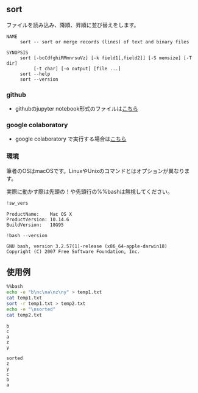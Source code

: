 
## sort
ファイルを読み込み、降順、昇順に並び替えをします。

```text
NAME
     sort -- sort or merge records (lines) of text and binary files

SYNOPSIS
     sort [-bcCdfghiRMmnrsuVz] [-k field1[,field2]] [-S memsize] [-T dir]
          [-t char] [-o output] [file ...]
     sort --help
     sort --version
```

### github
- githubのjupyter notebook形式のファイルは[こちら](https://github.com/hiroshi0530/wa-src/blob/master/article/library/bash/sort/sort_nb.ipynb)

### google colaboratory
- google colaboratory で実行する場合は[こちら](https://colab.research.google.com/github/hiroshi0530/wa-src/blob/master/article/library/bash/sort/sort_nb.ipynb)

### 環境
筆者のOSはmacOSです。LinuxやUnixのコマンドとはオプションが異なります。

実際に動かす際は先頭の！や先頭行の%%bashは無視してください。


```python
!sw_vers
```

    ProductName:	Mac OS X
    ProductVersion:	10.14.6
    BuildVersion:	18G95



```python
!bash --version
```

    GNU bash, version 3.2.57(1)-release (x86_64-apple-darwin18)
    Copyright (C) 2007 Free Software Foundation, Inc.


## 使用例


```bash
%%bash
echo -e "b\nc\na\nz\ny" > temp1.txt
cat temp1.txt
sort -r temp1.txt > temp2.txt
echo -e "\nsorted"
cat temp2.txt
```

    b
    c
    a
    z
    y
    
    sorted
    z
    y
    c
    b
    a

